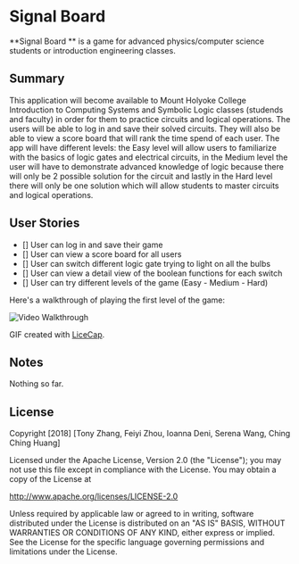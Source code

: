 # Signal Board

**Signal Board ** is a game for advanced physics/computer science students or introduction engineering classes.

## Summary

This application will become available to Mount Holyoke College Introduction to Computing Systems and Symbolic Logic classes (studends and faculty) in order for them to practice circuits and logical operations. The users will be able to log in and save their solved circuits. They will also be able to view a score board that will rank the time spend of each user. The app will have different levels: the Easy level will allow users to familiarize with the basics of logic gates and electrical circuits, in the Medium level the user will have to demonstrate advanced knowledge of logic because there will only be 2 possible solution for the circuit and lastly in the Hard level there will only be one solution which will allow students to master circuits and logical operations.      

## User Stories

- [] User can log in and save their game
- [] User can view a score board for all users
- [] User can switch different logic gate trying to light on all the bulbs 
- [] User can view a detail view of the boolean functions for each switch
- [] User can try different levels of the game (Easy - Medium - Hard)

Here's a walkthrough of playing the first level of the game:

<img src='https://i.imgur.com/RPINmGT.png?.gif' title='Video Walkthrough' width='' alt='Video Walkthrough' />

GIF created with [LiceCap](http://www.cockos.com/licecap/).

## Notes

Nothing so far.

## License

Copyright [2018] [Tony Zhang, Feiyi Zhou, Ioanna Deni, Serena Wang, Ching Ching Huang]

Licensed under the Apache License, Version 2.0 (the "License");
you may not use this file except in compliance with the License.
You may obtain a copy of the License at

http://www.apache.org/licenses/LICENSE-2.0

Unless required by applicable law or agreed to in writing, software
distributed under the License is distributed on an "AS IS" BASIS,
WITHOUT WARRANTIES OR CONDITIONS OF ANY KIND, either express or implied.
See the License for the specific language governing permissions and
limitations under the License.
